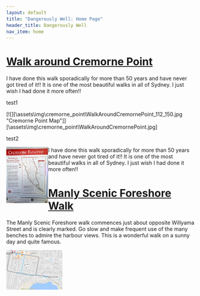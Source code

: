 ```yaml
---
layout: default
title: "Dangerously Well: Home Page"
header_title: Dangerously Well
nav_item: home
---
```






# [](#header-1)[Walk around Cremorne Point](\walks\walk_around_cremorne_point)


I have done this walk sporadically for more than 50 years and have never got tired of it!! It is one of the most beautiful walks in all of Sydney. I just wish I had done it more often!!

test1

[![][\assets\img\cremorne_point\WalkAroundCremornePoint_112_150.jpg "Cremorne Point Map"]][\assets\img\cremorne_point\WalkAroundCremornePoint.jpg]

[smallpic]: \assets\img\cremorne_point\WalkAroundCremornePoint_112_150.jpg "Cremorne Point Map"
[largepic]: \assets\img\cremorne_point\WalkAroundCremornePoint.jpg



test2

<img align="left" src="\assets\img\cremorne_point\WalkAroundCremornePoint_112_150.jpg" />  
I have done this walk sporadically for more than 50 years and have never got tired of it!! It is one of the most beautiful walks in all of Sydney. I just wish I had done it more often!!                                     




 
 



 
 

# [](#header-2)[Manly Scenic Foreshore Walk](\walks\manly_foreshore)

The Manly Scenic Foreshore walk commences just about opposite Willyama Street and is clearly marked. Go slow and make frequent use of the many benches to admire the harbour views. This is a wonderful walk on a sunny day and quite famous.

![](\assets\img\manly_foreshore\map_manly_foreshore_walk_150_106.png)








